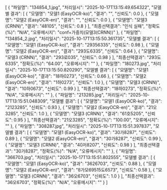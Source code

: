 [
    {
        "파일명": "134854_1.jpg",
        "처리일시": "2025-10-17T13:15:49.654322",
        "모델별 결과": [
            {
                "모델명": "모델1 (EasyOCR-ko)",
                "결과": "",
                "신뢰도": 0.0
            },
            {
                "모델명": "모델2 (EasyOCR-en)",
                "결과": "",
                "신뢰도": 0.0
            },
            {
                "모델명": "모델3 (CRNN)",
                "결과": "48105",
                "신뢰도": 0.8
            }
        ],
        "최종선택결과": "인식 실패",
        "정확도(%)": "N/A",
        "오류메시지": "conf+가중치(모델3(CRNN))"
    },
    {
        "파일명": "134854_2.jpg",
        "처리일시": "2025-10-17T13:15:50.361735",
        "모델별 결과": [
            {
                "모델명": "모델1 (EasyOCR-ko)",
                "결과": "29356335",
                "신뢰도": 0.98
            },
            {
                "모델명": "모델2 (EasyOCR-en)",
                "결과": "293도6335",
                "신뢰도": 0.64
            },
            {
                "모델명": "모델3 (CRNN)",
                "결과": "293로035",
                "신뢰도": 0.98
            }
        ],
        "최종선택결과": "293도6335",
        "정확도(%)": "64.00",
        "오류메시지": ""
    },
    {
        "파일명": "180273.jpg",
        "처리일시": "2025-10-17T13:15:50.820290",
        "모델별 결과": [
            {
                "모델명": "모델1 (EasyOCR-ko)",
                "결과": "18하0273",
                "신뢰도": 0.66
            },
            {
                "모델명": "모델2 (EasyOCR-en)",
                "결과": "1하0273",
                "신뢰도": 1.0
            },
            {
                "모델명": "모델3 (CRNN)",
                "결과": "10하0673",
                "신뢰도": 0.99
            }
        ],
        "최종선택결과": "18하0273",
        "정확도(%)": "N/A",
        "오류메시지": ""
    },
    {
        "파일명": "213285.jpg",
        "처리일시": "2025-10-17T13:15:51.048309",
        "모델별 결과": [
            {
                "모델명": "모델1 (EasyOCR-ko)",
                "결과": "2123285",
                "신뢰도": 0.93
            },
            {
                "모델명": "모델2 (EasyOCR-en)",
                "결과": "21오3285",
                "신뢰도": 1.0
            },
            {
                "모델명": "모델3 (CRNN)",
                "결과": "61호5205",
                "신뢰도": 0.95
            }
        ],
        "최종선택결과": "21오3285",
        "정확도(%)": "100.00",
        "오류메시지": ""
    },
    {
        "파일명": "308287.jpg",
        "처리일시": "2025-10-17T13:15:51.397837",
        "모델별 결과": [
            {
                "모델명": "모델1 (EasyOCR-ko)",
                "결과": "30가8287",
                "신뢰도": 0.89
            },
            {
                "모델명": "모델2 (EasyOCR-en)",
                "결과": "30가8287",
                "신뢰도": 0.99
            },
            {
                "모델명": "모델3 (CRNN)",
                "결과": "40저8207",
                "신뢰도": 0.98
            }
        ],
        "최종선택결과": "30가8287",
        "정확도(%)": "N/A",
        "오류메시지": ""
    },
    {
        "파일명": "366703.jpg",
        "처리일시": "2025-10-17T13:15:51.802555",
        "모델별 결과": [
            {
                "모델명": "모델1 (EasyOCR-ko)",
                "결과": "3626703",
                "신뢰도": 0.88
            },
            {
                "모델명": "모델2 (EasyOCR-en)",
                "결과": "8가모69515도6573",
                "신뢰도": 0.58
            },
            {
                "모델명": "모델3 (CRNN)",
                "결과": "36오6703",
                "신뢰도": 1.0
            }
        ],
        "최종선택결과": "36오6703",
        "정확도(%)": "N/A",
        "오류메시지": ""
    }
]